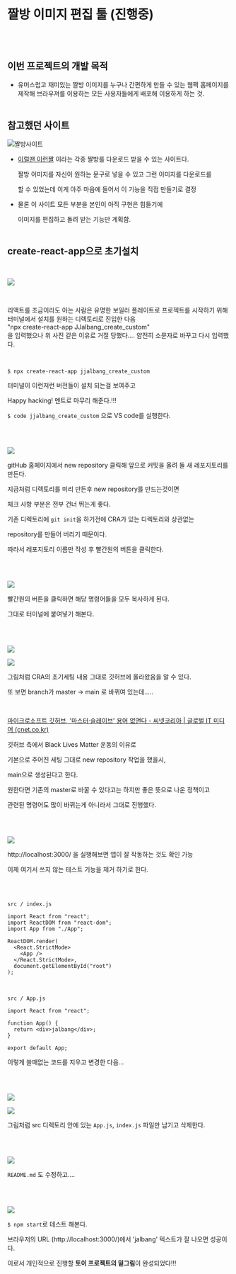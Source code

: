 # 짤방 이미지 편집 툴 (진행중)
<br /><br />


## 이번 프로젝트의 개발 목적

- 유머스럽고 재미있는 짤방 이미지를 누구나 간편하게 만들 수 있는 웹팩 홈페이지를
제작해 브라우져를 이용하는 모든 사용자들에게 배포해 이용하게 하는 것.
<br /><br />
       
## 참고했던 사이트

![짤방사이트](https://github.com/DragooCho/TIL/blob/main/image/2021-02-18-140325.png?raw=true)

- [이럴땐 이런짤](https://2runzzal.com/) 이라는 각종 짤방를 다운로드 받을 수 있는 사이트다.

    짤방 이미지를 자신이 원하는 문구로 넣을 수 있고 그런 이미지를 다운로드를

    할 수 있었는데 이게 아주 마음에 들어서 이 기능을 직접 만들기로 결정

- 물론 이 사이트 모든 부분을 본인이 아직 구현은 힘들기에

    이미지를 편집하고 돌려 받는 기능만 계획함.
<br /><br />

## create-react-app으로 초기설치

<br />



![](https://github.com/DragooCho/TIL/blob/main/image/jjalbang1.png?raw=true)

<br />

리액트를 조금이라도 아는 사람은 유명한 보일러 플레이트로 프로젝트를 시작하기 위해         
터미널에서 설치를 원하는 디렉토리로 진입한 다음      
"npx create-react-app JJalbang_create_custom"        
을 입력했으나 위 사진 같은 이유로 거절 당했다....  얌전히 소문자로 바꾸고 다시 입력했다.

<br />

```
$ npx create-react-app jjalbang_create_custom
```



터미널이 이런저런 버전들이 설치 되는걸 보여주고  

Happy hacking! 멘트로 마무리 해준다.!!!

```$ code jjalbang_create_custom``` 으로 VS code를 실행한다.

<br />
<br />



![](https://github.com/DragooCho/TIL/blob/main/image/jjalbang2.png?raw=true)

gitHub 홈페이지에서 new repository 클릭해 앞으로 커밋을 올려 둘 새 레포지토리를 만든다.

지금처럼 디렉토리를 미리 만든후 new repository를 만드는것이면 

체크 사항 부분은 전부 건너 뛰는게 좋다.

기존 디렉토리에 ```git init```을 하기전에 CRA가 있는 디렉토리와 상관없는 

repository를 만들어 버리기 때문이다.

따라서 레포지토리 이름만 작성 후 빨간원의 버튼을 클릭한다.

<br />
<br />



![](https://github.com/DragooCho/TIL/blob/main/image/jjalbang3.png?raw=true)

빨간원의 버튼을 클릭하면 해당 명령어들을 모두 복사하게 된다. 

그대로 터미널에 붙여넣기 해본다.

<br />
<br />



![](https://github.com/DragooCho/TIL/blob/main/image/jjalbang4.png?raw=true)

![](https://github.com/DragooCho/TIL/blob/main/image/jjalbang5.png?raw=true)

그림처럼 CRA의 초기세팅 내용 그대로 깃허브에 올라왔음을 알 수 있다.

또 보면 branch가   master -> main 로 바뀌여 있는데..... 

<br />

[마이크로소프트 깃허브, '마스터·슬레이브' 용어 없앤다 - 씨넷코리아 | 글로벌 IT 미디어 (cnet.co.kr)](https://www.cnet.co.kr/view/?no=20200728102539)

깃허브 측에서 Black Lives Matter 운동의 이유로 

기본으로 주어진 세팅 그대로 new repository 작업을 했을시, 

main으로 생성된다고 한다.

원한다면 기존의 master로 바꿀 수 있다고는 하지만 좋은 뜻으로 나온 정책이고 

관련된 명령어도 많이 바뀌는게 아니라서 그대로 진행했다.

<br />
<br />



![](https://github.com/DragooCho/TIL/blob/main/image/jjalbang6.png?raw=true)

http://localhost:3000/ 을 실행해보면 앱이 잘 작동하는 것도 확인 가능

이제 여기서 쓰지 않는 테스트 기능을 제거 하기로 한다.

<br />
<br />


```src / index.js```

```react
import React from "react";
import ReactDOM from "react-dom";
import App from "./App";

ReactDOM.render(
  <React.StrictMode>
    <App />
  </React.StrictMode>,
  document.getElementById("root")
);

```

<br />

```src / App.js```

```react
import React from "react";

function App() {
  return <div>jalbang</div>;
}

export default App;
```

이렇게 쓸때없는 코드를 지우고 변경한 다음...

<br />
<br />



![](https://github.com/DragooCho/TIL/blob/main/image/jjalbang7.png?raw=true)

![](https://github.com/DragooCho/TIL/blob/main/image/jjalbang8.png?raw=true)

그림처럼 src 디렉토리 안에 있는 ```App.js```,  ```index.js``` 파일만 남기고 삭제한다.

<br />
<br />



![](https://github.com/DragooCho/TIL/blob/main/image/jjalbang10.png?raw=true)

```README.md``` 도 수정하고....

<br />
<br />



![](https://github.com/DragooCho/TIL/blob/main/image/jjalbang9.png?raw=true)

```$ npm start```로 테스트 해본다. 

브라우저의 URL (http://localhost:3000/)에서  'jalbang' 텍스트가 잘 나오면 성공이다.

이로서 개인적으로 진행할 **토이 프로젝트의 밑그림**이 완성되었다!!!










